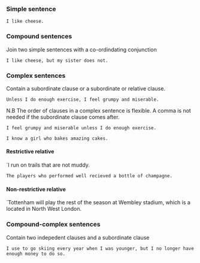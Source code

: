 ### Simple sentence

`I like cheese.`

### Compound sentences
Join two simple sentences with a co-ordindating conjunction

`I like cheese, but my sister does not.`

### Complex sentences
Contain a subordinate clause or a subordinate or relative clause.

`Unless I do enough exercise, I feel grumpy and miserable.`

N.B The order of clauses in a complex sentence is flexible. A comma is not needed if the subordinate clause comes after.

`I feel grumpy and miserable unless I do enough exercise.`

`I know a girl who bakes amazing cakes.`

#### Restrictive relative

`I run on trails that are not muddy.

`The players who performed well recieved a bottle of champagne.`

#### Non-restrictive relative

`Tottenham will play the rest of the season at Wembley stadium, which is a located in North West London. 

### Compound-complex sentences
Contain two indepedent clauses and a subordinate clause

`I use to go skiing every year when I was younger, but I no longer have enough money to do so.`
